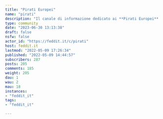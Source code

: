 ```yaml
---
title: "Pirati Europei" 
name: "pirati"
description: "Il canale di informazione dedicato ai **Pirati Europei** e all'**Internazionale Pirata**Gestito dall'associazione [Pirati.io](https://pirati.io)L'associazione Pirati ripudia il fascismo in tutte le sue forme e si riconosce nei valori antifascisti della Costituzione Italiana"
type: community
date: "2023-06-30 13:13:38"
draft: false
nsfw: false
actor_id: "https://feddit.it/c/pirati"
host: feddit.it
lastmod: "2022-05-09 17:26:34"
published: "2022-05-09 14:44:57"
subscribers: 287
posts: 205
comments: 185
weight: 205
dau: 1
wau: 2
mau: 18
instances:
- "feddit_it"
tags: 
- "feddit_it"

---
```

